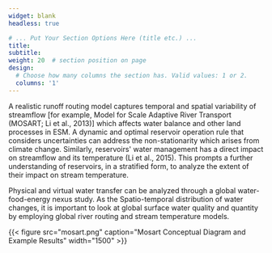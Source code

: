 ```yaml
---
widget: blank
headless: true

# ... Put Your Section Options Here (title etc.) ...
title:
subtitle:
weight: 20  # section position on page
design:
  # Choose how many columns the section has. Valid values: 1 or 2.
  columns: '1'
---
```


A realistic runoff routing model captures temporal and spatial variability of streamflow [for example, Model for Scale Adaptive River Transport (MOSART; Li et al., 2013)] which affects water balance and other land processes in ESM. A dynamic and optimal reservoir operation rule that considers uncertainties can address the non-stationarity which arises from climate change.  Similarly, reservoirs' water management has a direct impact on streamflow and its temperature (Li et al., 2015). This prompts a further understanding of reservoirs, in a stratified form, to analyze the extent of their impact on stream temperature.

Physical and virtual water transfer can be analyzed through a global water-food-energy nexus study. As the Spatio-temporal distribution of water changes, it is important to look at global surface water quality and quantity by employing global river routing and stream temperature models.

{{< figure src="mosart.png" caption="Mosart Conceptual Diagram and Example Results" width="1500" >}}
